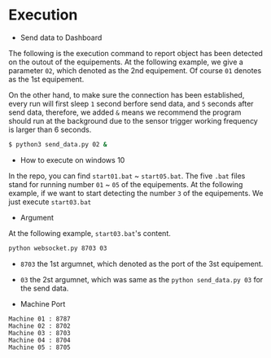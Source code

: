 
# Execution

* Send data to Dashboard

The following is the execution command to report object has been detected on the outout of the equipements. At the following example, we give a parameter `02`, which denoted as the 2nd equipement. Of course `01` denotes as the 1st equipement.

On the other hand, to make sure the connection has been established, every run will first sleep `1` second berfore send data, and `5` seconds after send data, therefore, we added `&` means we recommend the program should run at the background due to the sensor trigger working frequency is larger than 6 seconds.

```sh
$ python3 send_data.py 02 &

```
* How to execute on windows 10

In the repo, you can find `start01.bat`  ~  `start05.bat`. 
The five `.bat` files stand for running number `01`  ~  `05` of the equipements.
At the following example, if we want to start detecting the number `3` of the equipements.
We just execute `start03.bat`


* Argument

At the following example, `start03.bat`'s content.

```sh
python websocket.py 8703 03 
```
* `8703` the 1st argumnet, which denoted as the port of the 3st equipement.
* `03` the 2st argumnet, which was same as the `python send_data.py 03` for the send data.

* Machine Port

```
Machine 01 : 8787
Machine 02 : 8702
Machine 03 : 8703
Machine 04 : 8704
Machine 05 : 8705
```

